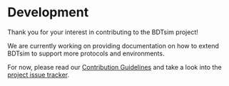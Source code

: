 # Development

Thank you for your interest in contributing to the BDTsim project!

We are currently working on providing documentation on how to extend BDTsim to support more protocols and environments.

For now, please read our [Contribution Guidelines](https://gitlab.com/MatthiasLohr/bdtsim/-/blob/main/CONTRIBUTING.md)
and take a look into the [project issue tracker](https://gitlab.com/MatthiasLohr/bdtsim/-/issues).
